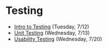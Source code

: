 # Testing

- [Intro to Testing](https://github.com/ga-adi-nyc/Course-Materials/tree/master/lessons/testing/testing-intro-lesson) (Tuesday, 7/12)
- [Unit Testing](https://github.com/ga-adi-nyc/Course-Materials/tree/master/lessons/testing/junit-testing-lesson) (Wednesday, 7/13)
- [Usability Testing](https://github.com/ga-adi-nyc/Course-Materials/tree/master/lessons/testing/usability-testing-lesson) (Wednesday, 7/20)
